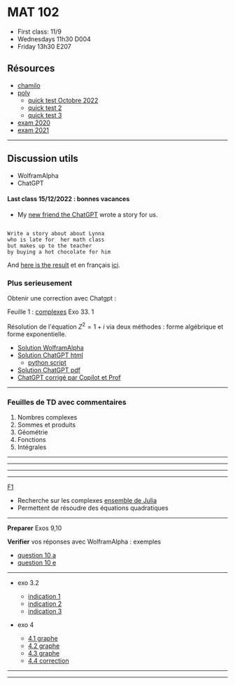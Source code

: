 # MAT 102

- First class: 11/9
- Wednesdays 11h30 D004
- Friday 13h30 E207

<!-- **IMPORTANT Quick test 1 le 5/10** -->



## Résources 

- [chamilo](https://chamilo.univ-grenoble-alpes.fr/courses/GBX1MT12/)
- [poly](./polyMAT102-main.pdf) 
    - [quick test Octobre 2022](./quick_test.pdf)
    - [quick test 2](qt2.pdf)
    - [quick test 3](qt3.pdf)
- [exam 2020](./MAT102_Examen_Session1_2020-2021.pdf)
- [exam 2021](./MAT102_Examen_Session1_2021-2022.pdf)

---

## Discussion utils 

- WolframAlpha
- ChatGPT

#### Last class 15/12/2022 : bonnes vacances 
- My [new friend the ChatGPT](https://chat.openai.com/chat) wrote a story for us.

```

Write a story about about Lynna 
who is late for  her math class 
but makes up to the teacher 
by buying a hot chocolate for him

```

And [here is the result](./story.md)
et en français [ici](./story_french.md).

### Plus serieusement 

Obtenir une correction avec Chatgpt :

Feuille 1 : [complexes](./Fiche1-complexes.pdf)
Exo 33. 1

Résolution de l'équation $Z^2 = 1 + i$ via deux méthodes : forme algébrique et forme exponentielle.


- [Solution WolframAlpha](https://www.wolframalpha.com/input/?i=solve+z%5E2+%3D+1+%2B+i)
- [Solution ChatGPT html](./chatgpt.html)
    - [python script](./clean_gpt.py)
- [Solution ChatGPT pdf](./chatgpt.pdf)
- [ChatGPT corrigé par Copilot et Prof](./chatgpt_corrected.html)


---

### Feuilles de TD avec commentaires

1. Nombres complexes
1. Sommes et produits
1. Géométrie 
1. Fonctions 
1. Intégrales 

 <!-- 16-17 -->

<!-- 15.5 /16 -->


<!-- **nombres complexes** -->

<!-- - [lapin de Douady](https://youtu.be/JttLtB0Gkdk ) -->
<!-- <!-1- - [mandelbrottle](https://github.com/macbuse/Mandelbrottle/blob/master/mandelbrotlle_coke.ipynb) -1-> -->

<!-- --- -->


<!-- --- -->

<!-- [F5](./Fiche5-integrales.pdf) -->

<!-- - [exo 5](./Fiche5Ex5.pdf) -->
<!-- - [exo 6](./Fiche5Ex6.pdf) -->
<!-- - [exo 7](./Fiche5Ex7.pdf) -->
<!-- - [exo 8b](https://www.wolframalpha.com/input?i=primitive++sqrt%28t%5E2+-+4%29) -->
<!-- - [exo 8c](https://www.wolframalpha.com/input?i=primitive++sqrt%289+-+4t%5E2%29) -->
<!-- - [exo 11d](https://www.wolframalpha.com/input?i=primitive+1%2F%28x%5E2+-+3x+%2B+2%29) -->
<!-- - [exo 12e](https://www.wolframalpha.com/input?i=primitive++exp%28x%29+cos%28x%29) -->
<!-- - [exo 12h](https://www.wolframalpha.com/input?i=primitive++exp%28x%29+%28x%5E2+%2B+x+%2B+1%29) -->
<!-- - [exo 14](https://www.wolframalpha.com/input?i=primitive+sin%5E3%28x%29) -->

<!-- --- -->

---

<!-- [F4](./Fiche4-fonctions.pdf) -->


---

<!-- --- -->

<!-- [F3](./Fiche3-geometrie.pdf) -->

<!-- [quick test géométrie 2022](./qt3.pdf) -->



---

<!-- [F2](./Fiche2-sommes-produits.pdf) -->
<!-- - [quick test](./qt2.pdf) -->

<!-- - [Suite arithmétique](https://fr.wikipedia.org/wiki/Suite_arithm%C3%A9tique) -->
<!-- - [Suite géométrique](https://fr.wikipedia.org/wiki/Suite_g%C3%A9om%C3%A9trique) -->
<!-- - [Série géométrique](https://fr.wikipedia.org/wiki/S%C3%A9rie_g%C3%A9om%C3%A9trique) -->


---

[F1](./Fiche1-complexes.pdf)

- Recherche sur les complexes [ensemble de Julia](https://fr.wikipedia.org/wiki/Ensemble_de_Julia)
- Permettent de résoudre des équations quadratiques

<!-- - [quick test Octobre 2022](./quick_test.pdf) -->

---

<!-- **Preparer** Exos 16,18 -->

**Preparer** Exos 9,10

**Verifier** vos réponses avec WolframAlpha :  exemples

- [question 10 a](https://www.wolframalpha.com/input?i=simplify+%281+%2B+i%29%5E2)
- [question 10 e](https://www.wolframalpha.com/input?i=simplify+%281+%2B+2i%29%283+%2B+4i%29+)


---

- exo 3.2
    - [indication
    1](https://www.wolframalpha.com/input?i=simplify+2%2F%285+-+sqrt%282%29%29)
    - [indication
    2](https://www.wolframalpha.com/input?i=simplify+5%2F%283+%2B+sqrt%282%29%29)
    - [indication
    3](https://www.wolframalpha.com/input?i=simplify+4%2F%282+-+sqrt%282%29%29)

- exo 4
    - [4.1 graphe](https://www.wolframalpha.com/input?i=plot+3x%5E2%E2%88%92x%2B2+)
    - [4.2 graphe](https://www.wolframalpha.com/input?i=plot+-5x%5E2%E2%88%929x%2B2+)
    - [4.3 graphe](https://www.wolframalpha.com/input?i=plot++3x%5E2%E2%88%924x%2B1)
    - [4.4 correction](./sol_1_4.html)

---


<!-- ### exos avec commentaires -->

<!-- **Exo 4** -->

<!-- 1. pas de solution -->
<!-- 1. [solve −5x^2−9x+2 = 0](https://www.wolframalpha.com/input?i=solve++%E2%88%925x%5E2%E2%88%929x%2B2) -->
<!-- 1. [solve  1/3 x^2−2x+3 = 0](https://www.wolframalpha.com/input?i=solve++1%2F3+x%5E2%E2%88%922x%2B3+%3D+0) -->
<!-- 1. [ −4x+3x^2+1 = 0](https://www.wolframalpha.com/input?i=solve+++%E2%88%924x%2B3x%5E2%2B1+%3D+0) -->


<!-- Distance AB = longueur du vecteur A - B (et du B - A) -->

<!-- 1. [(2, 1)  - (−1, 2)](https://www.wolframalpha.com/input?i=%282%2C+1%29++-+%28%E2%88%921%2C+2%29) -->
<!-- 1. [(5, −3)  - (3, -->
<!-- 1)](https://www.wolframalpha.com/input?i=%285%2C+%E2%88%923%29++-+%283%2C+1%29) -->

---


<!-- **1.3.1.2 Calcul des racines carrées via la forme algébrique** -->

<!-- - [11 e](https://www.wolframalpha.com/input?i=solve+++z%5E2+%3D+8+%E2%88%92+6i) -->
<!-- - [11 f](https://www.wolframalpha.com/input?i=solve+++z%5E2+%3D++%E2%88%923+%2B+4i) -->
<!-- - [11 g](https://www.wolframalpha.com/input?i=solve+++z%5E2+%3D++%3D+7+%2B+24i) -->
<!-- - [11 h](https://www.wolframalpha.com/input?i=solve+++z%5E2+%3D++%3D+9+%2B40+i) -->

<!-- **1.3.2 Résolution d’une équation du second degré dans C** -->

<!-- - [12 a](https://www.wolframalpha.com/input?i=solve+z%5E2+%2B+%281+%E2%88%92+5i%29z+%2B+2i+%E2%88%92+6+%3D+0) -->
<!-- - [12 b](https://www.wolframalpha.com/input?i=solve++z%5E2+%E2%88%92+%283+%2B+4i%29z+%2B+7i+%E2%88%92+1+%3D) -->
<!-- - [12 c](https://www.wolframalpha.com/input?i=solve++2z%5E2+%2B+%285+%2B+i%29z+%2B+2+%2B+2i+%3D+0) -->



